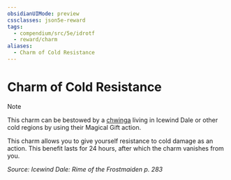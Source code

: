 ```yaml
---
obsidianUIMode: preview
cssclasses: json5e-reward
tags:
  - compendium/src/5e/idrotf
  - reward/charm
aliases:
  - Charm of Cold Resistance
---
```

# Charm of Cold Resistance

> [!note]
> This charm can be bestowed by a [chwinga](2-Mechanics/CLI/bestiary/elemental/chwinga-toa.md) living in Icewind Dale or other cold regions by using their Magical Gift action.

This charm allows you to give yourself resistance to cold damage as an action. This benefit lasts for 24 hours, after which the charm vanishes from you.

*Source: Icewind Dale: Rime of the Frostmaiden p. 283*
